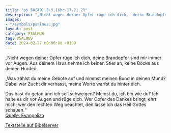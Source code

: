 ```yaml
---
title: "ps 50(49),8-9.16bc-17.21.23"
description: "„Nicht wegen deiner Opfer rüge ich dich,  deine Brandopfer sind mir immer vor Augen. Aus deinem Haus nehme ich keinen Stier an,  keine Böcke aus deinen Hürden.  „Was zählst du meine Gebote auf und nimmst meinen Bund in deinen Mund? Dabei war Zucht dir verhasst,  meine Worte wa...."
images:
- "/symbols/psalmus.jpg"
layout: post
category: PSALMUS
tag: PSALMUS
date: 2024-02-27 08:00:00 +0100
---
```

„Nicht wegen deiner Opfer rüge ich dich, 
deine Brandopfer sind mir immer vor Augen.
Aus deinem Haus nehme ich keinen Stier an, 
keine Böcke aus deinen Hürden.

„Was zählst du meine Gebote auf
und nimmst meinen Bund in deinen Mund?
Dabei war Zucht dir verhasst, 
meine Worte warfst du hinter dich.<!--more-->

Das hast du getan und ich soll schweigen? 
Meinst du, ich bin wie du? 
Ich halte es dir vor Augen und rüge dich.
Wer Opfer des Dankes bringt, ehrt mich; 
wer den rechten Weg beachtet, den lasse ich das Heil Gottes schauen.“<br>
[Quelle: Evangelizo](https://evangeliumtagfuertag.org/DE/gospel)

[Textstelle auf Bibelserver](https://www.bibleserver.com/EU/ps50(49),8-9.16bc-17.21.23)
